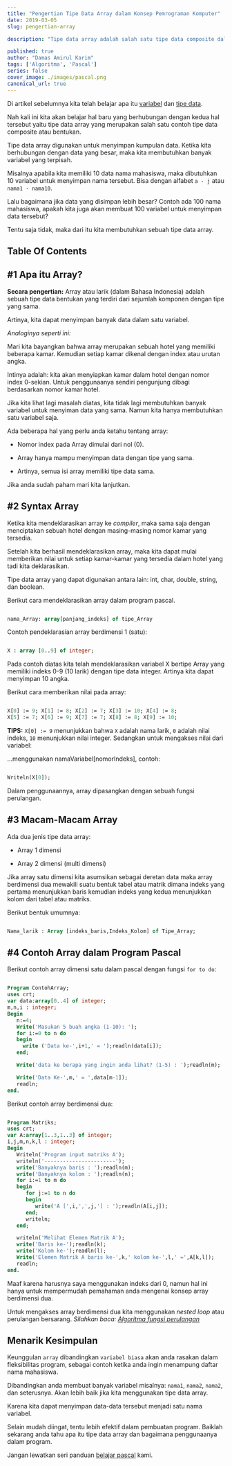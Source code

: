 ```yaml
---
title: "Pengertian Tipe Data Array dalam Konsep Pemrograman Komputer"
date: 2019-03-05
slug: pengertian-array

description: "Tipe data array adalah salah satu tipe data composite dalam bahasa pemrograman. Berikut penjelasan dan contoh penggunaannya dalam program."

published: true
author: "Damas Amirul Karim"
tags: ['Algoritma', 'Pascal']
series: false
cover_image: ./images/pascal.png
canonical_url: true
---
```


Di artikel sebelumnya kita telah belajar apa itu [variabel](/blog/pengertian-variabel/) dan [tipe data](/blog/pengertian-tipedata/).

Nah kali ini kita akan belajar hal baru yang berhubungan dengan kedua hal tersebut yaitu tipe data array yang merupakan salah satu contoh tipe data composite atau bentukan.

Tipe data array digunakan untuk menyimpan kumpulan data. Ketika kita berhubungan dengan data yang besar, maka kita membutuhkan banyak variabel yang terpisah.

Misalnya apabila kita memiliki 10 data nama mahasiswa, maka dibutuhkan 10 variabel untuk menyimpan nama tersebut. Bisa dengan alfabet `a - j` atau `nama1 - nama10`.

Lalu bagaimana jika data yang disimpan lebih besar? Contoh ada 100 nama mahasiswa, apakah kita juga akan membuat 100 variabel untuk menyimpan data tersebut?

Tentu saja tidak, maka dari itu kita membutuhkan sebuah tipe data array.

## Table Of Contents

## #1 Apa itu Array?

**Secara pengertian:** Array atau larik (dalam Bahasa Indonesia) adalah sebuah tipe data bentukan yang terdiri dari sejumlah komponen dengan tipe yang sama.

Artinya, kita dapat menyimpan banyak data dalam satu variabel.

*Analoginya seperti ini:*

Mari kita bayangkan bahwa array merupakan sebuah hotel yang memiliki beberapa kamar. Kemudian setiap kamar dikenal dengan index atau urutan angka.

Intinya adalah: kita akan menyiapkan kamar dalam hotel dengan nomor index 0-sekian. Untuk penggunaanya sendiri pengunjung dibagi berdasarkan nomor kamar hotel.

Jika kita lihat lagi masalah diatas, kita tidak lagi membutuhkan banyak variabel untuk menyiman data yang sama. Namun kita hanya membutuhkan satu variabel saja.

Ada beberapa hal yang perlu anda ketahu tentang array:

- Nomor index pada Array dimulai dari nol (0).

- Array hanya mampu menyimpan data dengan tipe yang sama.

- Artinya, semua isi array memiliki tipe data sama.

Jika anda sudah paham mari kita lanjutkan.

## #2 Syntax Array

Ketika kita mendeklarasikan array ke *compiler*, maka sama saja dengan menciptakan sebuah hotel dengan masing-masing nomor kamar yang tersedia.

Setelah kita berhasil mendeklarasikan array, maka kita dapat mulai memberikan nilai untuk setiap kamar-kamar yang tersedia dalam hotel yang tadi kita deklarasikan.

Tipe data array yang dapat digunakan antara lain: int, char, double, string, dan boolean.

Berikut cara mendeklarasikan array dalam program pascal.

```pascal

nama_Array: array[panjang_indeks] of tipe_Array
```

Contoh pendeklarasian array berdimensi 1 (satu):

```pascal

X : array [0..9] of integer;
```

Pada contoh diatas kita telah mendeklarasikan variabel X bertipe Array yang memiliki indeks 0-9 (10 larik) dengan tipe data integer. Artinya kita dapat menyimpan 10 angka.

Berikut cara memberikan nilai pada array:

```pascal

X[0] := 9; X[1] := 8; X[2] := 7; X[3] := 10; X[4] := 8;
X[5] := 7; X[6] := 9; X[7] := 7; X[8] := 8; X[9] := 10;
```

**TIPS:** `X[0] := 9` menunjukkan bahwa `X` adalah nama larik, `0` adalah nilai indeks, `10` menunjukkan nilai integer. Sedangkan untuk mengakses nilai dari variabel:

...menggunakan namaVariabel[nomorIndeks], contoh:

```pascal

Writeln(X[0]);
```

Dalam penggunaannya, array dipasangkan dengan sebuah fungsi perulangan.

## #3 Macam-Macam Array

Ada dua jenis tipe data array:

- Array 1 dimensi

- Array 2 dimensi (multi dimensi)

Jika array satu dimensi kita asumsikan sebagai deretan data maka array berdimensi dua mewakili suatu bentuk tabel atau matrik dimana indeks yang pertama menunjukkan baris kemudian indeks yang kedua menunjukkan kolom dari tabel atau matriks.

Berikut bentuk umumnya:

```pascal

Nama_larik : Array [indeks_baris,Indeks_Kolom] of Tipe_Array;
```

## #4 Contoh Array dalam Program Pascal

Berikut contoh array dimensi satu dalam pascal dengan fungsi `for to do`:

```pascal

Program ContohArray;
uses crt;
var data:array[0..4] of integer;
m,n,i : integer;
Begin
   n:=4;
   Write('Masukan 5 buah angka (1-10): ');
   for i:=0 to n do
   begin
     write ('Data ke-',i+1,' = ');readln(data[i]);
   end;

   Write('data ke berapa yang ingin anda lihat? (1-5) : ');readln(m);

   Write('Data Ke-',m,' = ',data[m-1]);
   readln;
end.
```

Berikut contoh array berdimensi dua:

```Pascal

Program Matriks;
uses crt;
var A:array[1..3,1..3] of integer;
i,j,m,n,k,l : integer;
Begin
   Writeln('Program input matriks A');
   writeln('-----------------------');
   write('Banyaknya baris : ');readln(m);
   write('Banyaknya kolom : ');readln(n);
   for i:=1 to m do
   begin
      for j:=1 to n do
      begin
         write('A [',i,',',j,'] : ');readln(A[i,j]);
      end;
      writeln;
   end;

   writeln('Melihat Elemen Matrik A');
   write('Baris ke-');readln(k);
   write('Kolom ke-');readln(l);
   Write('Elemen Matrik A baris ke-',k,' kolom ke-',l,' =',A[k,l]);
   readln;
end.
```

Maaf karena harusnya saya menggunakan indeks dari 0, namun hal ini hanya untuk mempermudah pemahaman anda mengenai konsep array berdimensi dua.

Untuk mengakses array berdimensi dua kita menggunakan *nested loop* atau perulangan bersarang. *Silahkan baca: [Algoritma fungsi perulangan](/blog/algoritma-perulangan/)*

## Menarik Kesimpulan

Keunggulan `array` dibandingkan `variabel biasa` akan anda rasakan dalam fleksibilitas program, sebagai contoh ketika anda ingin menampung daftar nama mahasiswa.

Dibandingkan anda membuat banyak variabel misalnya: `nama1`, `nama2`, `nama2`, dan seterusnya. Akan lebih baik jika kita menggunakan tipe data array.

Karena kita dapat menyimpan data-data tersebut menjadi satu nama variabel.

Selain mudah diingat, tentu lebih efektif dalam pembuatan program. Baiklah sekarang anda tahu apa itu tipe data array dan bagaimana penggunaanya dalam program.

Jangan lewatkan seri panduan [belajar pascal](/blog/belajar-pascal/) kami.

